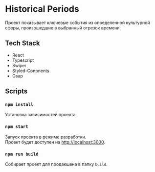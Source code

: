 # Historical Periods

Проект показывает ключевые события из определенной культурной сферы, произошедшие в выбранный отрезок времени. 

## Tech Stack

* React
* Typescript
* Swiper
* Styled-Conpnents
* Gsap
  
## Scripts

### `npm install`

Установка зависимостей проекта

### `npm start`

Запуск проекта в режиме разработки.\
Проект будет доступен на [http://localhost:3000](http://localhost:3000).

### `npm run build`

Собирает проект для продакшена в папку `build`.



